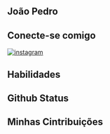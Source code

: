 ## João Pedro

## Conecte-se comigo 

[![instagram](https://img.shields.io/badge/-Instagram-000?style=for-the-badge&logo=instagram-outlook&logoColor=007BFF)](mailto:SEUEMAIL)


## Habilidades




## Github Status



## Minhas Cintribuições

